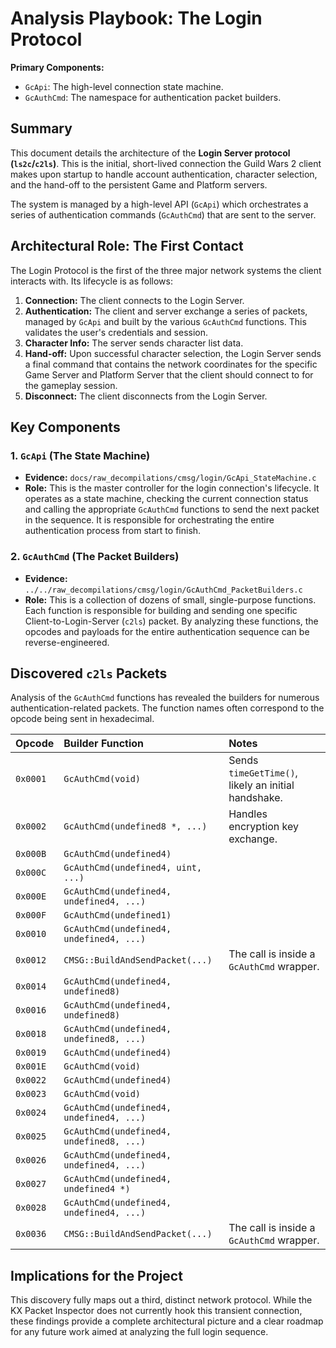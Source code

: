 # Analysis Playbook: The Login Protocol

**Primary Components:**
*   `GcApi`: The high-level connection state machine.
*   `GcAuthCmd`: The namespace for authentication packet builders.

## Summary

This document details the architecture of the **Login Server protocol (`ls2c`/`c2ls`)**. This is the initial, short-lived connection the Guild Wars 2 client makes upon startup to handle account authentication, character selection, and the hand-off to the persistent Game and Platform servers.

The system is managed by a high-level API (`GcApi`) which orchestrates a series of authentication commands (`GcAuthCmd`) that are sent to the server.

## Architectural Role: The First Contact

The Login Protocol is the first of the three major network systems the client interacts with. Its lifecycle is as follows:

1.  **Connection:** The client connects to the Login Server.
2.  **Authentication:** The client and server exchange a series of packets, managed by `GcApi` and built by the various `GcAuthCmd` functions. This validates the user's credentials and session.
3.  **Character Info:** The server sends character list data.
4.  **Hand-off:** Upon successful character selection, the Login Server sends a final command that contains the network coordinates for the specific Game Server and Platform Server that the client should connect to for the gameplay session.
5.  **Disconnect:** The client disconnects from the Login Server.

## Key Components

### 1. `GcApi` (The State Machine)

*   **Evidence:** `docs/raw_decompilations/cmsg/login/GcApi_StateMachine.c`
*   **Role:** This is the master controller for the login connection's lifecycle. It operates as a state machine, checking the current connection status and calling the appropriate `GcAuthCmd` functions to send the next packet in the sequence. It is responsible for orchestrating the entire authentication process from start to finish.

### 2. `GcAuthCmd` (The Packet Builders)

*   **Evidence:** `../../raw_decompilations/cmsg/login/GcAuthCmd_PacketBuilders.c`
*   **Role:** This is a collection of dozens of small, single-purpose functions. Each function is responsible for building and sending one specific Client-to-Login-Server (`c2ls`) packet. By analyzing these functions, the opcodes and payloads for the entire authentication sequence can be reverse-engineered.

## Discovered `c2ls` Packets

Analysis of the `GcAuthCmd` functions has revealed the builders for numerous authentication-related packets. The function names often correspond to the opcode being sent in hexadecimal.

| Opcode | Builder Function | Notes |
| :--- | :--- | :--- |
| `0x0001` | `GcAuthCmd(void)` | Sends `timeGetTime()`, likely an initial handshake. |
| `0x0002` | `GcAuthCmd(undefined8 *, ...)` | Handles encryption key exchange. |
| `0x000B` | `GcAuthCmd(undefined4)` | |
| `0x000C` | `GcAuthCmd(undefined4, uint, ...)` | |
| `0x000E` | `GcAuthCmd(undefined4, undefined4, ...)` | |
| `0x000F` | `GcAuthCmd(undefined1)` | |
| `0x0010` | `GcAuthCmd(undefined4, undefined4, ...)` | |
| `0x0012` | `CMSG::BuildAndSendPacket(...)` | The call is inside a `GcAuthCmd` wrapper. |
| `0x0014` | `GcAuthCmd(undefined4, undefined8)` | |
| `0x0016` | `GcAuthCmd(undefined4, undefined8)` | |
| `0x0018` | `GcAuthCmd(undefined4, undefined8, ...)` | |
| `0x0019` | `GcAuthCmd(undefined4)` | |
| `0x001E` | `GcAuthCmd(void)` | |
| `0x0022` | `GcAuthCmd(undefined4)` | |
| `0x0023` | `GcAuthCmd(void)` | |
| `0x0024` | `GcAuthCmd(undefined4, undefined4, ...)` | |
| `0x0025` | `GcAuthCmd(undefined4, undefined8, ...)` | |
| `0x0026` | `GcAuthCmd(undefined4, undefined4, ...)` | |
| `0x0027` | `GcAuthCmd(undefined4, undefined4 *)` | |
| `0x0028` | `GcAuthCmd(undefined4, undefined4, ...)` | |
| `0x0036` | `CMSG::BuildAndSendPacket(...)` | The call is inside a `GcAuthCmd` wrapper. |

## Implications for the Project

This discovery fully maps out a third, distinct network protocol. While the KX Packet Inspector does not currently hook this transient connection, these findings provide a complete architectural picture and a clear roadmap for any future work aimed at analyzing the full login sequence.